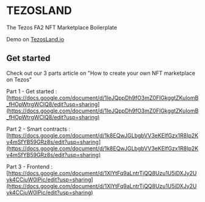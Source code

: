 # TEZOSLAND

The Tezos FA2 NFT Marketplace Boilerplate

Demo on [TezosLand.io](https://TezosLand.io) 

## Get started

Check out our 3 parts article on "How to create your own NFT marketplace on Tezos"

Part 1 - Get started : [https://docs.google.com/document/d/1IeJQppDh9fO3mZ0FIGkggtZKuIomB_fHOpWtrgWCIQ8/edit?usp=sharing](https://docs.google.com/document/d/1IeJQppDh9fO3mZ0FIGkggtZKuIomB_fHOpWtrgWCIQ8/edit?usp=sharing)

Part 2 - Smart contracts : [https://docs.google.com/document/d/1k8EQwJGLbgbVV3eKEIfGzx1R8Ip2Ky4mSfYB59GRz8s/edit?usp=sharing](https://docs.google.com/document/d/1k8EQwJGLbgbVV3eKEIfGzx1R8Ip2Ky4mSfYB59GRz8s/edit?usp=sharing)

Part 3 - Frontend : [https://docs.google.com/document/d/1XlYtFq9aLntrTjQQ8Uzu1U5iDXJy2Uyk4CCjuW0lPic/edit?usp=sharing](https://docs.google.com/document/d/1XlYtFq9aLntrTjQQ8Uzu1U5iDXJy2Uyk4CCjuW0lPic/edit?usp=sharing)